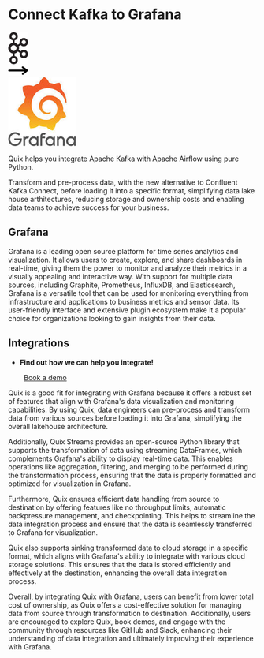 # Connect Kafka to Grafana

<div class="connect-images cards blog-grid-card" markdown>
<div>
<img src="../images/kafka_logo.png" width="40px" />
</div>
<div>
<img src="../images/arrow.svg" width="40px" />
</div>
<div>
<img src="./images/grafana_1.jpg" />
</div>
</div>

Quix helps you integrate Apache Kafka with Apache Airflow using pure Python.

Transform and pre-process data, with the new alternative to Confluent Kafka Connect, before loading it into a specific format, simplifying data lake house arthitectures, reducing storage and ownership costs and enabling data teams to achieve success for your business.

## Grafana

Grafana is a leading open source platform for time series analytics and visualization. It allows users to create, explore, and share dashboards in real-time, giving them the power to monitor and analyze their metrics in a visually appealing and interactive way. With support for multiple data sources, including Graphite, Prometheus, InfluxDB, and Elasticsearch, Grafana is a versatile tool that can be used for monitoring everything from infrastructure and applications to business metrics and sensor data. Its user-friendly interface and extensive plugin ecosystem make it a popular choice for organizations looking to gain insights from their data.

## Integrations

<div class="grid cards" markdown>

- __Find out how we can help you integrate!__

    <a class="md-button md-button--primary" href="https://share.hsforms.com/1iW0TmZzKQMChk0lxd_tGiw4yjw2?__hstc=175542013.2303933fbd746c0ac86d9ccbe9bc9100.1728383268831.1729603416735.1729620918855.31&__hssc=175542013.1.1729620918855&__hsfp=2132701734" target="_blank" style="margin:.5rem;">Book a demo</a>

</div>


Quix is a good fit for integrating with Grafana because it offers a robust set of features that align with Grafana's data visualization and monitoring capabilities. By using Quix, data engineers can pre-process and transform data from various sources before loading it into Grafana, simplifying the overall lakehouse architecture. 

Additionally, Quix Streams provides an open-source Python library that supports the transformation of data using streaming DataFrames, which complements Grafana's ability to display real-time data. This enables operations like aggregation, filtering, and merging to be performed during the transformation process, ensuring that the data is properly formatted and optimized for visualization in Grafana.

Furthermore, Quix ensures efficient data handling from source to destination by offering features like no throughput limits, automatic backpressure management, and checkpointing. This helps to streamline the data integration process and ensure that the data is seamlessly transferred to Grafana for visualization.

Quix also supports sinking transformed data to cloud storage in a specific format, which aligns with Grafana's ability to integrate with various cloud storage solutions. This ensures that the data is stored efficiently and effectively at the destination, enhancing the overall data integration process.

Overall, by integrating Quix with Grafana, users can benefit from lower total cost of ownership, as Quix offers a cost-effective solution for managing data from source through transformation to destination. Additionally, users are encouraged to explore Quix, book demos, and engage with the community through resources like GitHub and Slack, enhancing their understanding of data integration and ultimately improving their experience with Grafana.

